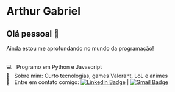 # Arthur Gabriel

## Olá pessoal 👋
Ainda estou me aprofundando no mundo da programação!

 <br/> :computer: &nbsp; Programo em Python e Javascript
 <br/> 💬  &nbsp; Sobre mim: Curto tecnologias, games Valorant, LoL e animes
 <br/> :email: &nbsp; Entre em contato comigo: [![Linkedin Badge](https://img.shields.io/badge/-ArthurGabriel-blue?style=flat-square&logo=Linkedin&logoColor=white&link=https:https://www.linkedin.com/in/arthur-gabriel/)](https://www.linkedin.com/in/arthur-gabriel/) 
| 
[![Gmail Badge](https://img.shields.io/badge/-arthurgog@hotmail.com-c14438?style=flat-square&logo=Gmail&logoColor=white&link=mailto:arthurgog@hotmail.com)](mailto:arthurgog@hotmail.com)

<!--
**arthurGBRL/arthurGBRL** is a ✨ _special_ ✨ repository because its `README.md` (this file) appears on your GitHub profile.

Here are some ideas to get you started:

- 🔭 I’m currently working on ...
- 🌱 I’m currently learning ...
- 👯 I’m looking to collaborate on ...
- 🤔 I’m looking for help with ...
- 💬 Ask me about ...
- 📫 How to reach me: ...
- 😄 Pronouns: ...
- ⚡ Fun fact: ...
-->
